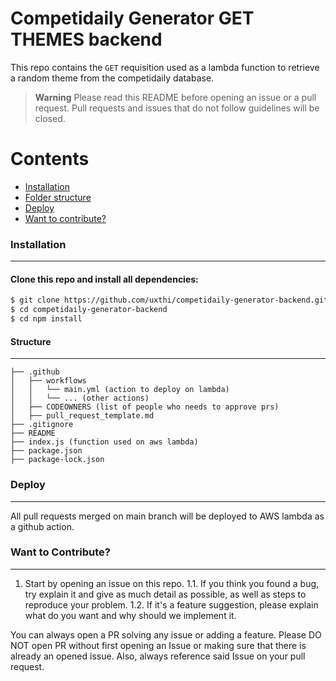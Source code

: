 # Competidaily Generator GET THEMES backend

This repo contains the `GET` requisition used as a lambda function to retrieve a random theme from the competidaily database.

> **Warning**
> Please read this README before opening an issue or a pull request. Pull requests and issues that do not follow guidelines will be closed.

Contents
========

 * [Installation](#installation)
 * [Folder structure](#structure)
 * [Deploy](#deploy)
 * [Want to contribute?](#want-to-contribute)

### Installation
---

#### Clone this repo and install all dependencies:

```bash
$ git clone https://github.com/uxthi/competidaily-generator-backend.git
$ cd competidaily-generator-backend
$ cd npm install
```

#### Structure
---

```shell
├── .github
│   ├── workflows
│   │   └── main.yml (action to deploy on lambda)
│   │   └── ... (other actions)
│   ├── CODEOWNERS (list of people who needs to approve prs)
│   ├── pull_request_template.md 
├── .gitignore
├── README
├── index.js (function used on aws lambda)
├── package.json
├── package-lock.json
```

### Deploy
---

All pull requests merged on main branch will be deployed to AWS lambda as a github action.

### Want to Contribute?
---

1. Start by opening an issue on this repo. 
1.1. If you think you found a bug, try explain it and give as much detail as possible, as well as steps to reproduce your problem.
1.2. If it's a feature suggestion, please explain what do you want and why should we implement it.

You can always open a PR solving any issue or adding a feature. Please DO NOT open PR without first opening an Issue or making sure that there is already an opened issue. Also, always reference said Issue on your pull request.

